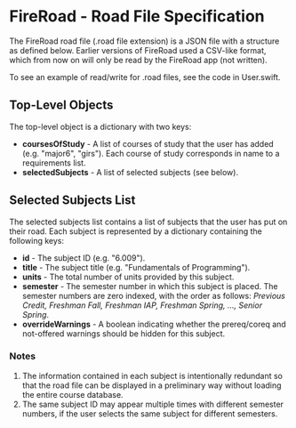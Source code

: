 #  FireRoad - Road File Specification

The FireRoad road file (.road file extension) is a JSON file with a structure as defined below. Earlier versions of FireRoad used a CSV-like format, which from now on will only be read by the FireRoad app (not written).

To see an example of read/write for .road files, see the code in User.swift.

## Top-Level Objects

The top-level object is a dictionary with two keys:

* **coursesOfStudy** - A list of courses of study that the user has added (e.g. "major6", "girs"). Each course of study corresponds in name to a requirements list.
* **selectedSubjects** - A list of selected subjects (see below).

## Selected Subjects List

The selected subjects list contains a list of subjects that the user has put on their road. Each subject is represented by a dictionary containing the following keys:

* **id** - The subject ID (e.g. "6.009").
* **title** - The subject title (e.g. "Fundamentals of Programming").
* **units** - The total number of units provided by this subject.
* **semester** - The semester number in which this subject is placed. The semester numbers are zero indexed, with the order as follows: *Previous Credit, Freshman Fall, Freshman IAP, Freshman Spring, ..., Senior Spring*.
* **overrideWarnings** - A boolean indicating whether the prereq/coreq and not-offered warnings should be hidden for this subject. 

### Notes

1) The information contained in each subject is intentionally redundant so that the road file can be displayed in a preliminary way without loading the entire course database.
2) The same subject ID may appear multiple times with different semester numbers, if the user selects the same subject for different semesters.
